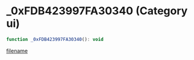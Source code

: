 # _0xFDB423997FA30340 (Category ui)

```js
function _0xFDB423997FA30340(): void
```

[filename](_0xFDB423997FA30340_m.md ':include')